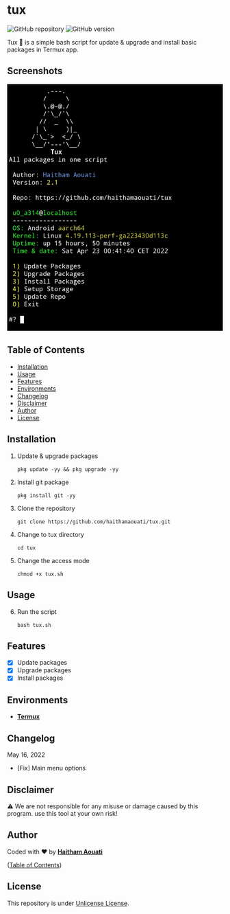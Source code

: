 # tux

![GitHub repository](https://img.shields.io/badge/haithamaouati-tux-blue?style=flat-square&logo=github)
![GitHub version](https://img.shields.io/badge/version-3.0-yellow?style=flat-square)

Tux 🐧 is a simple bash script for update & upgrade and install basic packages in Termux app.
## Screenshots

![Screenshot](https://raw.githubusercontent.com/haithamaouati/tux/main/screenshot.jpg?raw=true "Optional Title")

## Table of Contents

- [Installation](#installation)
- [Usage](#usage)
- [Features](#features)
- [Environments](#environments)
- [Changelog](#changelog)
- [Disclaimer](#disclaimer)
- [Author](#author)
- [License](#license)
 
## Installation

1. Update & upgrade packages
    ```
    pkg update -yy && pkg upgrade -yy
    ```
    
2. Install git package
    ```
    pkg install git -yy
    ```

3. Clone the repository
    ```
    git clone https://github.com/haithamaouati/tux.git
    ```
4. Change to tux directory
    ```
    cd tux
    ```
    
5. Change the access mode
    ```
    chmod +x tux.sh
    ```

## Usage

6. Run the script

    ```
    bash tux.sh
    ```

## Features

   - [x] Update packages
   - [x] Upgrade packages
   - [x] Install packages

## Environments

* [**Termux**](https://termux.com)

## Changelog

May 16, 2022
* [Fix] Main menu options

## Disclaimer

:warning: We are not responsible for any misuse or damage caused by this program. use this tool at your own risk!

## Author

Coded with ❤ by [**Haitham Aouati**](https://t.me/haithamaouati)

([Table of Contents](#table-of-contents))

## License

This repository is under [Unlicense License](https://github.com/haithamaouati/Garou/blob/main/LICENSE).
